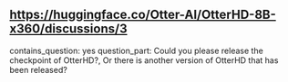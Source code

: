 ## https://huggingface.co/Otter-AI/OtterHD-8B-x360/discussions/3

contains_question: yes
question_part: Could you please release the checkpoint of OtterHD?, Or there is another version of OtterHD that has been released?